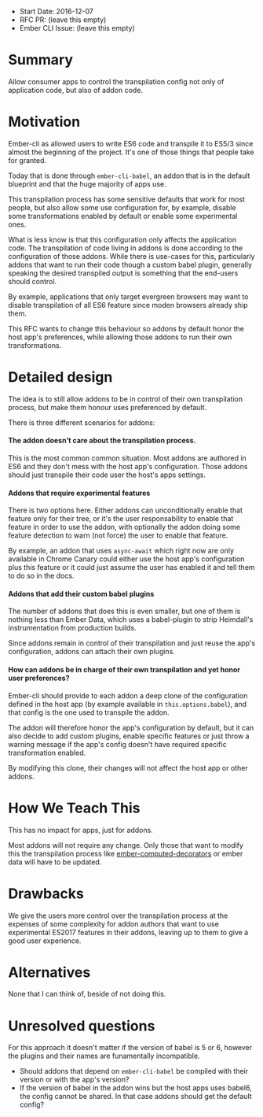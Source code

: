 - Start Date: 2016-12-07
- RFC PR: (leave this empty)
- Ember CLI Issue: (leave this empty)

# Summary


Allow consumer apps to control the transpilation config not only of application code, but also
of addon code.

# Motivation

Ember-cli as allowed users to write ES6 code and transpile it to ES5/3 since almost the beginning
of the project. It's one of those things that people take for granted.

Today that is done through `ember-cli-babel`, an addon that is in the default blueprint and
that the huge majority of apps use.

This transpilation process has some sensitive defaults that work for most people, but also allow
some use configuration for, by example, disable some transformations enabled by default or enable
some experimental ones.

What is less know is that this configuration only affects the application code. The transpilation
of code living in addons is done according to the configuration of those addons. While there is
use-cases for this, particularly addons that want to run their code though a custom babel plugin,
generally speaking the desired transpiled output is something that the end-users should control.

By example, applications that only target evergreen browsers may want to disable transpilation of
all ES6 feature since moden browsers already ship them.

This RFC wants to change this behaviour so addons by default honor the host app's preferences,
while allowing those addons to run their own transformations.

# Detailed design

The idea is to still allow addons to be in control of their own transpilation process, but
make them honour uses preferenced by default.

There is three different scenarios for addons:

#### The addon doesn't care about the transpilation process.
This is the most common common situation. Most addons are authored in ES6 and they don't
mess with the host app's configuration.
Those addons should just transpile their code user the host's apps settings.

#### Addons that require experimental features
There is two options here. Either addons can unconditionally enable that feature only for their
tree, or it's the user responsability to enable that feature in order to use the addon, with
optionally the addon doing some feature detection to warn (not force) the user to enable that feature.

By example, an addon that uses `async-await` which right now are only available in Chrome Canary
could either use the host app's configuration plus this feature or it could just assume the user
has enabled it and tell them to do so in the docs.

#### Addons that add their custom babel plugins

The number of addons that does this is even smaller, but one of them is nothing less than Ember Data,
which uses a babel-plugin to strip Heimdall's instrumentation from production builds.

Since addons remain in control of their transpilation and just reuse the app's configuration, addons
can attach their own plugins.

#### How can addons be in charge of their own transpilation and yet honor user preferences?

Ember-cli should provide to each addon a deep clone of the configuration defined in the host app
(by example available in `this.options.babel`), and that config is the one used to transpile the addon.

The addon will therefore honor the app's configuration by default, but it can also decide to add
custom plugins, enable specific features or just throw a warning message if the app's config
doesn't have required specific transformation enabled.

By modifying this clone, their changes will not affect the host app or other addons.

# How We Teach This

This has no impact for apps, just for addons.

Most addons will not require any change. Only those that want to modify this the transpilation
process like [ember-computed-decorators](https://github.com/rwjblue/ember-computed-decorators/blob/master/ember-cli-build.js)
or ember data will have to be updated.

# Drawbacks

We give the users more control over the transpilation process at the expenses of some complexity
for addon authors that want to use experimental ES2017 features in their addons, leaving
up to them to give a good user experience.

# Alternatives

None that I can think of, beside of not doing this.

# Unresolved questions

For this approach it doesn't matter if the version of babel is 5 or 6, however the plugins and their
names are funamentally incompatible.

- Should addons that depend on `ember-cli-babel` be compiled with their version or with the app's version?
- If the version of babel in the addon wins but the host apps uses babel6, the config cannot be shared. In
  that case addons should get the default config?
